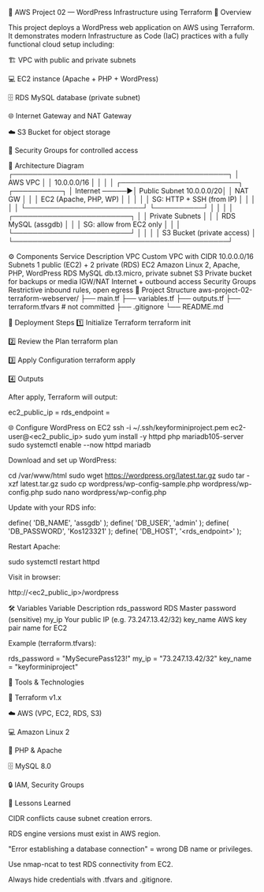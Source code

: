 🚀 AWS Project 02 — WordPress Infrastructure using Terraform
🧠 Overview

This project deploys a WordPress web application on AWS using Terraform.
It demonstrates modern Infrastructure as Code (IaC) practices with a fully functional cloud setup including:

🏗️ VPC with public and private subnets

💻 EC2 instance (Apache + PHP + WordPress)

🗄️ RDS MySQL database (private subnet)

🌐 Internet Gateway and NAT Gateway

☁️ S3 Bucket for object storage

🔐 Security Groups for controlled access

🧱 Architecture Diagram
                ┌────────────────────────────────────────────┐
                │                 AWS VPC                    │
                │                 10.0.0.0/16                │
                │                                            │
                │  ┌────────────────────────┐  ┌──────────┐  │
Internet  ─────▶│  Public Subnet 10.0.0.0/20│  │ NAT GW   │  │
                │   EC2 (Apache, PHP, WP)    │  │          │  │
                │   SG: HTTP + SSH (from IP) │  │          │  │
                │  └────────────────────────┘  └──────────┘  │
                │                                            │
                │  ┌────────────────────────┐                │
                │  Private Subnets          │                │
                │  RDS MySQL (assgdb)       │                │
                │  SG: allow from EC2 only  │                │
                │  └────────────────────────┘                │
                │                                            │
                │  S3 Bucket (private access)                │
                └────────────────────────────────────────────┘

⚙️ Components
Service	Description
VPC	Custom VPC with CIDR 10.0.0.0/16
Subnets	1 public (EC2) + 2 private (RDS)
EC2	Amazon Linux 2, Apache, PHP, WordPress
RDS	MySQL db.t3.micro, private subnet
S3	Private bucket for backups or media
IGW/NAT	Internet + outbound access
Security Groups	Restrictive inbound rules, open egress
🧩 Project Structure
aws-project-02-terraform-webserver/
├── main.tf
├── variables.tf
├── outputs.tf
├── terraform.tfvars      # not committed
├── .gitignore
└── README.md

🚀 Deployment Steps
1️⃣ Initialize Terraform
terraform init

2️⃣ Review the Plan
terraform plan

3️⃣ Apply Configuration
terraform apply

4️⃣ Outputs

After apply, Terraform will output:

ec2_public_ip = <your EC2 public IP>
rds_endpoint  = <your RDS endpoint>

🌐 Configure WordPress on EC2
ssh -i ~/.ssh/keyforminiproject.pem ec2-user@<ec2_public_ip>
sudo yum install -y httpd php mariadb105-server
sudo systemctl enable --now httpd mariadb


Download and set up WordPress:

cd /var/www/html
sudo wget https://wordpress.org/latest.tar.gz
sudo tar -xzf latest.tar.gz
sudo cp wordpress/wp-config-sample.php wordpress/wp-config.php
sudo nano wordpress/wp-config.php


Update with your RDS info:

define( 'DB_NAME', 'assgdb' );
define( 'DB_USER', 'admin' );
define( 'DB_PASSWORD', 'Kos123321' );
define( 'DB_HOST', '<rds_endpoint>' );


Restart Apache:

sudo systemctl restart httpd


Visit in browser:

http://<ec2_public_ip>/wordpress

🛠️ Variables
Variable	Description
rds_password	RDS Master password (sensitive)
my_ip	Your public IP (e.g. 73.247.13.42/32)
key_name	AWS key pair name for EC2

Example (terraform.tfvars):

rds_password = "MySecurePass123!"
my_ip        = "73.247.13.42/32"
key_name     = "keyforminiproject"

🧰 Tools & Technologies

🧱 Terraform v1.x

☁️ AWS (VPC, EC2, RDS, S3)

💻 Amazon Linux 2

🐘 PHP & Apache

🗄️ MySQL 8.0

🔒 IAM, Security Groups

🧩 Lessons Learned

CIDR conflicts cause subnet creation errors.

RDS engine versions must exist in AWS region.

"Error establishing a database connection" = wrong DB name or privileges.

Use nmap-ncat to test RDS connectivity from EC2.

Always hide credentials with .tfvars and .gitignore.
